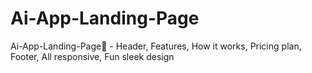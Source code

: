 # Ai-App-Landing-Page
Ai-App-Landing-Page🤖 - Header, Features, How it works, Pricing plan, Footer, All responsive, Fun sleek design
